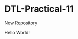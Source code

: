 # DTL-Practical-11
New Repository
<IDOCTYPE html>
<html>
  <title>
    First Web Page
  </title>
  <body>
    Hello World!
  </body>
</html>
